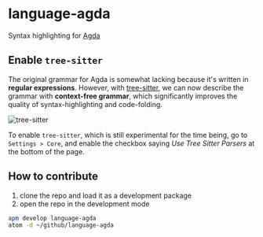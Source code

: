 # language-agda

Syntax highlighting for [Agda](http://agda.readthedocs.io)

## Enable `tree-sitter`

The original grammar for Agda is somewhat lacking because it's written in **regular expressions**. However, with [tree-sitter](https://github.com/tree-sitter/tree-sitter), we can now describe
the grammar with **context-free grammar**, which significantly improves the quality of syntax-highlighting and code-folding.

![tree-sitter](https://i.imgur.com/wzhXop3.png)

To enable `tree-sitter`, which is still experimental for the time being, go to `Settings > Core`, and enable the checkbox saying *Use Tree Sitter Parsers* at the bottom of the page.

## How to contribute

1. clone the repo and load it as a development package
2. open the repo in the development mode

```bash
apm develop language-agda
atom -d ~/github/language-agda
```
